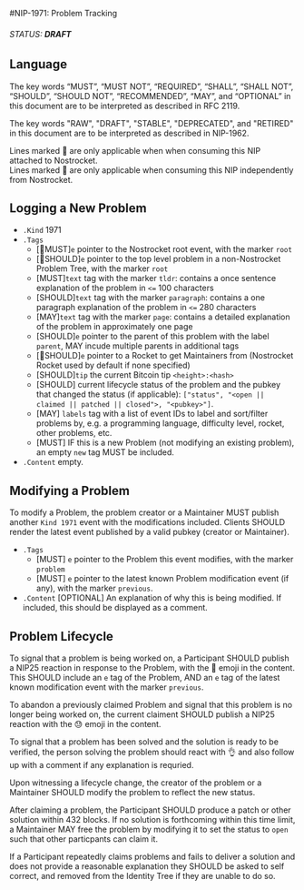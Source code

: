 #NIP-1971: Problem Tracking
###### STATUS: **DRAFT**

## Language

The key words “MUST”, “MUST NOT”, “REQUIRED”, “SHALL”, “SHALL NOT”, “SHOULD”, “SHOULD NOT”, “RECOMMENDED”, “MAY”, and “OPTIONAL” in this document are to be interpreted as described in RFC 2119.

The key words "RAW", "DRAFT", "STABLE", "DEPRECATED", and "RETIRED" in this document are to be interpreted as described in NIP-1962.

Lines marked 🚀 are only applicable when when consuming this NIP attached to Nostrocket.  
Lines marked 🍌 are only applicable when consuming this NIP independently from Nostrocket.


## Logging a New Problem
* `.Kind` 1971
* `.Tags`
	* [🚀MUST]`e` pointer to the Nostrocket root event, with the marker `root`
	* [🍌SHOULD]`e` pointer to the top level problem in a non-Nostrocket Problem Tree, with the marker `root`
	* [MUST]`text` tag with the marker `tldr`: contains a once sentence explanation of the problem in `<=` 100 characters
	* [SHOULD]`text` tag with the marker `paragraph`: contains a one paragraph explanation of the problem in `<=` 280 characters
	* [MAY]`text` tag with the marker `page`: contains a detailed explanation of the problem in approximately one page
	* [SHOULD]`e` pointer to the parent of this problem with the label `parent`, MAY incude multiple parents in additional tags
	* [🚀SHOULD]`e` pointer to a Rocket to get Maintainers from (Nostrocket Rocket used by default if none specified)
	* [SHOULD]`tip` the current Bitcoin tip `<height>:<hash>`
	* [SHOULD] current lifecycle status of the problem and the pubkey that changed the status (if applicable): `["status", "<open || claimed || patched || closed">, "<pubkey>"]`.
	* [MAY] `labels` tag with a list of event IDs to label and sort/filter problems by, e.g. a programming language, difficulty level, rocket, other problems, etc. 
	* [MUST] IF this is a new Problem (not modifying an existing problem), an empty `new` tag MUST be included. 
* `.Content` empty.

## Modifying a Problem

To modify a Problem, the problem creator or a Maintainer MUST publish another `Kind 1971` event with the modifications included. Clients SHOULD render the latest event published by a valid pubkey (creator or Maintainer).
* `.Tags`
	* [MUST] `e` pointer to the Problem this event modifies, with the marker `problem`
	* [MUST] `e` pointer to the latest known Problem modification event (if any), with the marker `previous`.
* `.Content` [OPTIONAL] An explanation of why this is being modified. If included, this should be displayed as a comment.


## Problem Lifecycle
To signal that a problem is being worked on, a Participant SHOULD publish a NIP25 reaction in response to the Problem, with the 💪 emoji in the content. This SHOULD include an `e` tag of the Problem, AND an `e` tag of the latest known modification event with the marker `previous`.

To abandon a previously claimed Problem and signal that this problem is no longer being worked on, the current claiment SHOULD publish a NIP25 reaction with the 😓 emoji in the content.

To signal that a problem has been solved and the solution is ready to be verified, the person solving the problem should react with 👌 and also follow up with a comment if any explanation is requried.

Upon witnessing a lifecycle change, the creator of the problem or a Maintainer SHOULD modify the problem to reflect the new status.

After claiming a problem, the Participant SHOULD produce a patch or other solution within 432 blocks. If no solution is forthcoming within this time limit, a Maintainer MAY free the problem by modifying it to set the status to `open` such that other particpants can claim it.

If a Participant repeatedly claims problems and fails to deliver a solution and does not provide a reasonable explanation they SHOULD be asked to self correct, and removed from the Identity Tree if they are unable to do so.